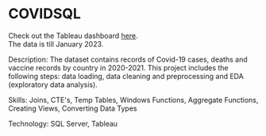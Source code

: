 # COVIDSQL
Check out the Tableau dashboard [here](https://public.tableau.com/app/profile/neelak.ghosh/viz/CovidDashboard_17056064901430/Dashboard1).  
The data is till January 2023.

Description: The dataset contains records of Covid-19 cases, deaths and vaccine records by country in 2020-2021. This project includes the following steps: data loading, data cleaning and preprocessing and EDA (exploratory data analysis).

Skills: Joins, CTE's, Temp Tables, Windows Functions, Aggregate Functions, Creating Views, Converting Data Types

Technology: SQL Server, Tableau

